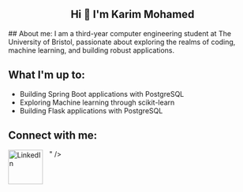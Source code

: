 <h2 align="center">Hi 👋 I'm Karim Mohamed</h2>
## About me:
I am a third-year computer engineering student at The University of Bristol, passionate about exploring the realms of coding, machine learning, and building robust applications.



## What I'm up to:
- Building Spring Boot applications with PostgreSQL
- Exploring Machine learning through scikit-learn
- Building Flask applications with PostgreSQL



## Connect with me:
<a href="https://www.linkedin.com/in/karimmohamed03/" target="_blank">
  <img align="left" alt="LinkedIn" width="70px" style="padding-right:10px;" src="https://cdn.jsdelivr.net/gh/devicons/devicon/icons/linkedin/linkedin-original.svg" />
</a>




<!--
**Karim-Mohamed03/Karim-Mohamed03** is a ✨ _special_ ✨ repository because its `README.md` (this file) appears on your GitHub profile.

Here are some ideas to get you started:

- 🔭 I’m currently working on ...
- 🌱 I’m currently learning ...
- 👯 I’m looking to collaborate on ...
- 🤔 I’m looking for help with ...
- 💬 Ask me about ...
- 📫 How to reach me: ...
- 😄 Pronouns: ...
- ⚡ Fun fact: ...
-->" />
          





<!--
**Karim-Mohamed03/Karim-Mohamed03** is a ✨ _special_ ✨ repository because its `README.md` (this file) appears on your GitHub profile.

Here are some ideas to get you started:

- 🔭 I’m currently working on ...
- 🌱 I’m currently learning ...
- 👯 I’m looking to collaborate on ...
- 🤔 I’m looking for help with ...
- 💬 Ask me about ...
- 📫 How to reach me: ...
- 😄 Pronouns: ...
- ⚡ Fun fact: ...
-->
